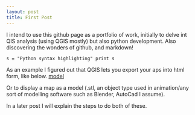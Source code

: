 ```yaml
---
layout: post
title: First Post
---
```


I intend to use this github page as a portfolio of work, initially to delve int QIS analysis (using QGIS mostly) but also python development. Also discovering the wonders of github, and markdown!

`
s = "Python syntax highlighting"
print s
`

As an example I figured out that QGIS lets you export your aps into html form, like below. 
[model](https://rawgit.com/TierynnB/TierynnB.github.io/master/mapModels/3dModelOutput.html)

Or to display a map as a model (.stl, an object type used in animation/any sort of modelling software such as Blender, AutoCad I assume).
<script src="https://embed.github.com/view/3d/TierynnB/TierynnB.github.io/master/images/model.stl">{newline}</script>

In a later post I will explain the steps to do both of these.
